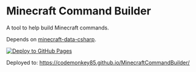 # Minecraft Command Builder

A tool to help build Minecraft commands.

Depends on [minecraft-data-csharp](https://github.com/codemonkey85/minecraft-data-csharp).

[![Deploy to GitHub Pages][githubactionslogo]][githubactionslink]

Deployed to: https://codemonkey85.github.io/MinecraftCommandBuilder/

[githubactionslogo]: https://github.com/codemonkey85/MinecraftCommandBuilder/actions/workflows/main.yml/badge.svg
[githubactionslink]: https://github.com/codemonkey85/MinecraftCommandBuilder/actions/workflows/main.yml
